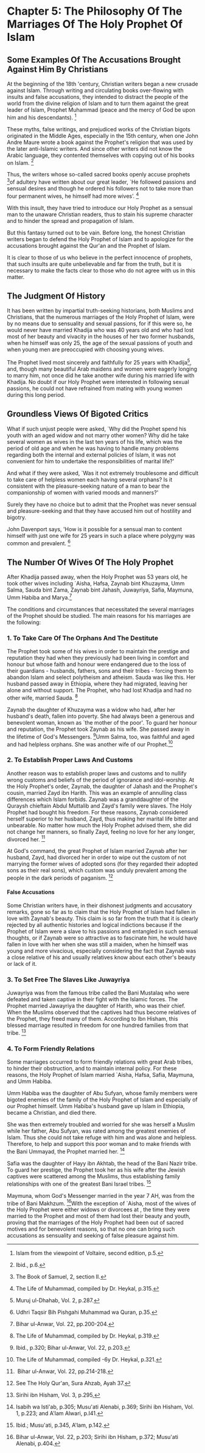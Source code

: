 Chapter 5: The Philosophy Of The Marriages Of The Holy Prophet Of Islam
=======================================================================

Some Examples Of The Accusations Brought Against Him By Christians
------------------------------------------------------------------

At the beginning of the 18th 'century, Christian writers began a new
crusade against Islam. Through writing and circulating books
over-flowing with insults and false accusations, they intended to
distract the people of the world from the divine religion of Islam and
to turn them against the great leader of Islam, Prophet Muhammad (peace
and the mercy of God be upon him and his descendants). [^1]

These myths, false writings, and prejudiced works of the Christian
bigots originated in the Middle Ages, especially in the 15th century,
when one John Andre Maure wrote a book against the Prophet's religion
that was used by the later anti-Islamic writers. And since other writers
did not know the Arabic language, they contented themselves with copying
out of his books on Islam. [^2]

Thus, the writers whose so-called sacred books openly accuse prophets
[^3]of adultery have written about our great leader, \`He followed
passions and sensual desires and though he ordered his followers not to
take more than four permanent wives, he himself had more wives’. [^4]

With this insult, they have tried to introduce our Holy Prophet as a
sensual man to the unaware Christian readers, thus to stain his supreme
character and to hinder the spread and propagation of Islam.

But this fantasy turned out to be vain. Before long, the honest
Christian writers began to defend the Holy Prophet of Islam and to
apologize for the accusations brought against the Qur'an and the Prophet
of Islam.

It is clear to those of us who believe in the perfect innocence of
prophets, that such insults are quite unbelievable and far from the
truth, but it is necessary to make the facts clear to those who do not
agree with us in this matter.

The Judgment Of History
-----------------------

It has been written by impartial truth-seeking historians, both Muslims
and Christians, that the numerous marriages of the Holy Prophet of
Islam, were by no means due to sensuality and sexual passions, for if
this were so, he would never have married Khadija who was 40 years old
and who had lost most of her beauty and vivacity in the houses of her
two former husbands, when he himself was only 25, the age of the sexual
passions of youth and when young men are preoccupied with choosing young
wives.

The Prophet lived most sincerely and faithfully for 25 years with
Khadija[^5], and, though many beautiful Arab maidens and women were
eagerly longing to marry him, not once did he take another wife during
his married life with Khadija. No doubt if our Holy Prophet were
interested in following sexual passions, he could not have refrained
from mating with young women during this long period.

Groundless Views Of Bigoted Critics
-----------------------------------

What if such unjust people were asked, \`Why did the Prophet spend his
youth with an aged widow and not marry other women? Why did he take
several women as wives in the last ten years of his life, which was the
period of old age and when he was having to handle many problems
regarding both the internal and external policies of Islam, it was not
convenient for him to undertake the responsibilities of marital life?'

And what if they were asked, \`Was it not extremely troublesome and
difficult to take care of helpless women each having several orphans? Is
it consistent with the pleasure-seeking nature of a man to bear the
companionship of women with varied moods and manners?'

Surely they have no choice but to admit that the Prophet was never
sensual and pleasure-seeking and that they have accused him out of
hostility and bigotry.

John Davenport says, 'How is it possible for a sensual man to content
himself with just one wife for 25 years in such a place where polygyny
was common and prevalent. [^6]

The Number Of Wives Of The Holy Prophet
---------------------------------------

After Khadija passed away, when the Holy Prophet was 53 years old, he
took other wives including \`Aisha, Hafsa, Zaynab bint Khuzayma, Umm
Salma, Sauda bint Zama, Zaynab bint Jahash, Juwayriya, Safia, Maymuna,
Umm Habiba and Marya.[^7]

The conditions and circumstances that necessitated the several marriages
of the Prophet should be studied. The main reasons for his marriages are
the following:

### 1. To Take Care Of The Orphans And The Destitute

The Prophet took some of his wives in order to maintain the prestige and
reputation they had when they previously had been living in comfort and
honour but whose faith and honour were endangered due to the loss of
their guardians - husbands, fathers, sons and their tribes - forcing
them to abandon Islam and select polytheism and atheism. Sauda was like
this. Her husband passed away in Ethiopia, where they had migrated,
leaving her alone and without support. The Prophet, who had lost Khadija
and had no other wife, married Sauda. [^8]

Zaynab the daughter of Khuzayma was a widow who had, after her husband's
death, fallen into poverty. She had always been a generous and
benevolent woman, known as \`the mother of the poor'. To guard her
honour and reputation, the Prophet took Zaynab as his wife. She passed
away in the lifetime of God's Messengers. [^9]Umm Salma, too, was
faithful and aged and had helpless orphans. She was another wife of our
Prophet.[^10]

### 2. To Establish Proper Laws And Customs

Another reason was to establish proper laws and customs and to nullify
wrong customs and beliefs of the period of ignorance and idol-worship.
At the Holy Prophet's order, Zaynab, the daughter of Jahash and the
Prophet's cousin, married Zayd ibn Harith. This was an example of
annulling class differences which Islam forbids. Zaynab was a
granddaughter of the Quraysh chieftain Abdul Muttalib and Zayd's family
were slaves. The Holy Prophet had bought his freedom. For these reasons,
Zaynab considered herself superior to her husband, Zayd, thus making her
marital life bitter and unbearable. No matter how much the Holy Prophet
advised them, she did not change her manners, so finally Zayd, feeling
no love for her any longer, divorced her. [^11]

At God's command, the great Prophet of Islam married Zaynab after her
husband, Zayd, had divorced her in order to wipe out the custom of not
marrying the former wives of adopted sons (for they regarded their
adopted sons as their real sons), which custom was unduly prevalent
among the people in the dark periods of paganism. [^12]

#### False Accusations

Some Christian writers have, in their dishonest judgments and accusatory
remarks, gone so far as to claim that the Holy Prophet of Islam had
fallen in love with Zaynab's beauty. This claim is so far from the truth
that it is clearly rejected by all authentic histories and logical
indictions because if the Prophet of Islam were a slave to his passions
and entangled in such sensual thoughts, or if Zaynab were so attractive
as to fascinate him, he would have fallen in love with her when she was
still a maiden, when he himself was young and more vivacious, especially
considering the fact that Zaynab was a close relative of his and usually
relatives know about each other's beauty or lack of it.

### 3. To Set Free The Slaves Like Juwayriya

Juwayriya was from the famous tribe called the Bani Mustalaq who were
defeated and taken captive in their fight with the Islamic forces. The
Prophet married Jawayriya the daughter of Harith, who was their chief.
When the Muslims observed that the captives had thus become relatives of
the Prophet, they freed many of them. According to Ibn Hisham, this
blessed marriage resulted in freedom for one hundred families from that
tribe. [^13]

### 4. To Form Friendly Relations

Some marriages occurred to form friendly relations with great Arab
tribes, to hinder their obstruction, and to maintain internal policy.
For these reasons, the Holy Prophet of Islam married \`Aisha, Hafsa,
Safia, Maymuna, and Umm Habiba.

Umm Habiba was the daughter of Abu Sufyan, whose family members were
bigoted enemies of the family of the Holy Prophet of Islam and
especially of our Prophet himself. Umm Habiba's husband gave up Islam in
Ethiopia, became a Christian, and died there.

She was then extremely troubled and worried for she was herself a Muslim
while her father, Abu Sufyan, was rated among the greatest enemies of
Islam. Thus she could not take refuge with him and was alone and
helpless. Therefore, to help and support this poor woman and to make
friends with the Bani Ummayad, the Prophet married her. [^14]

Safia was the daughter of Hayy ibn Akhtab, the head of the Bani Nazir
tribe. To guard her prestige, the Prophet took her as his wife after the
Jewish captives were scattered among the Muslims, thus establishing
family relationships with one of the greatest Bani Israel tribes. [^15]

Maymuna, whom God's Messenger married in the year 7 AH, was from the
tribe of Bani Makhzum. [^16]With the exception of \`Aisha, most of the
wives of the Holy Prophet were either widows or divorcees at , the time
they were married to the Prophet and most of them had lost their beauty
and youth, proving that the marriages of the Holy Prophet had been out
of sacred motives and for benevolent reasons, so that no one can bring
such accusations as sensuality and seeking of false pleasure against
him.

[^1]: Islam from the viewpoint of Voltaire, second edition, p.5.

[^2]: Ibid., p.6.

[^3]: The Book of Samuel, 2, section II.

[^4]: The Life of Muhammad, compiled by Dr. Heykal, p.315.

[^5]: Muruj ul-Dhahab, Vol. 2, p.287.

[^6]: Udhri Taqsir Bih Pishgahi Muhammad wa Quran, p.35.

[^7]: Bihar ul-Anwar, Vol. 22, pp.200-204.

[^8]: The Life of Muhammad, compiled by Dr. Heykal, p.319.

[^9]: Ibid., p.320; Bihar ul-Anwar, Vol. 22, p.203.

[^10]: The Life of Muhammad, compiled -6y Dr. Heykal, p.321.

[^11]:  Bihar ul-Anwar, Vol. 22, pp.214-218.

[^12]: See The Holy Qur'an, Sura Ahzab, Ayah 37.

[^13]: Sirihi ibn Hisham, Vol. 3, p.295,

[^14]: Isabih wa Isti'ab, p.305; Musu'ati Alenabi, p.369; Sirihi ibn
Hisham, Vol. 1, p.223; and A'lam Alwari, p.I41.

[^15]: Ibid.; Musu'ati, p.345, A'lam, p.142.

[^16]: Bihar ul-Anwar, Vol. 22, p.203; Sirihi ibn Hisham, p.372;
Musu'ati Alenabi, p.404.


